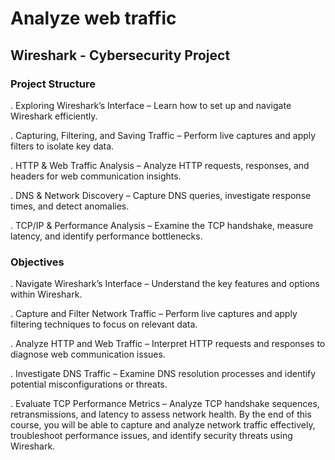 <h1>Analyze web traffic</h1>
<h2>Wireshark - Cybersecurity Project</h2>

<h3>Project Structure</h3>
<p>. Exploring Wireshark’s Interface – Learn how to set up and navigate Wireshark efficiently.

. Capturing, Filtering, and Saving Traffic – Perform live captures and apply filters to isolate key data.

. HTTP & Web Traffic Analysis – Analyze HTTP requests, responses, and headers for web communication insights.

. DNS & Network Discovery – Capture DNS queries, investigate response times, and detect anomalies.

. TCP/IP & Performance Analysis – Examine the TCP handshake, measure latency, and identify performance bottlenecks.</p>

<h3>Objectives</h3>
<p>. Navigate Wireshark’s Interface – Understand the key features and options within Wireshark.<br>

. Capture and Filter Network Traffic – Perform live captures and apply filtering techniques to focus on relevant data.<br>

. Analyze HTTP and Web Traffic – Interpret HTTP requests and responses to diagnose web communication issues.<br>

. Investigate DNS Traffic – Examine DNS resolution processes and identify potential misconfigurations or threats.<br>

. Evaluate TCP Performance Metrics – Analyze TCP handshake sequences, retransmissions, and latency to assess network health. By the end of this course, you will be able to capture and analyze network traffic effectively, troubleshoot performance issues, and identify security threats using Wireshark. </p>

<br>



